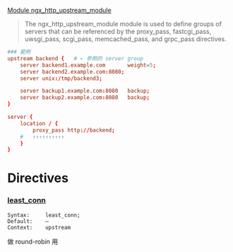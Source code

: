 [Module ngx_http_upstream_module](http://nginx.org/en/docs/http/ngx_http_upstream_module.html)

> The ngx_http_upstream_module module is used to define groups of servers that can be referenced by the proxy_pass, fastcgi_pass, uwsgi_pass, scgi_pass, memcached_pass, and grpc_pass directives.

```conf
### 範例
upstream backend {   # ← 參照的 server group
    server backend1.example.com       weight=5;
    server backend2.example.com:8080;
    server unix:/tmp/backend3;

    server backup1.example.com:8080   backup;
    server backup2.example.com:8080   backup;
}

server {
    location / {
        proxy_pass http://backend;
    #   ↑↑↑↑↑↑↑↑↑↑
    }
}
```


# Directives


### [least_conn](http://nginx.org/en/docs/http/ngx_http_upstream_module.html#least_conn)

```
Syntax:	    least_conn;
Default:	—
Context:	upstream
```

做 round-robin 用



